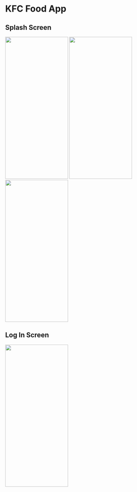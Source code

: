 # KFC Food App
## Splash Screen
<img src="https://github.com/Krdnzbyza/kfcFoodApp/assets/57248151/865a7614-01be-470a-ba2b-497f643e9b5b.png" width="200" height="450">
<img src="https://github.com/Krdnzbyza/kfcFoodApp/assets/57248151/279352e2-fd88-4310-bb45-76aea694bc00.png" width="200" height="450">
<img src="https://github.com/Krdnzbyza/kfcFoodApp/assets/57248151/57e2de71-8f02-46ce-880c-ae389f051fbe.png" width="200" height="450">

## Log In Screen
<img src="https://github.com/Krdnzbyza/kfcFoodApp/assets/57248151/e234f627-3a7e-4b71-a7c0-c0c6cbf15fec.png" width="200" height="450">

